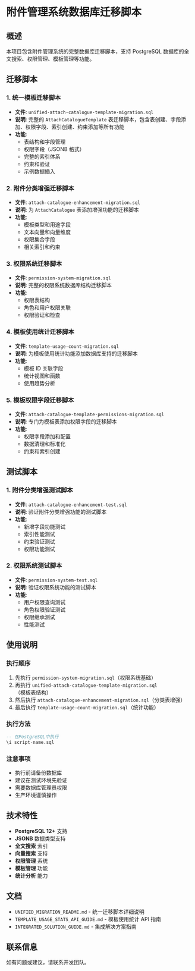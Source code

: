 # 附件管理系统数据库迁移脚本

## 概述

本项目包含附件管理系统的完整数据库迁移脚本，支持 PostgreSQL 数据库的全文搜索、权限管理、模板管理等功能。

## 迁移脚本

### 1. 统一模板迁移脚本

-   **文件**: `unified-attach-catalogue-template-migration.sql`
-   **说明**: 完整的 `AttachCatalogueTemplate` 表迁移脚本，包含表创建、字段添加、权限字段、索引创建、约束添加等所有功能
-   **功能**:
    -   表结构和字段管理
    -   权限字段（JSONB 格式）
    -   完整的索引体系
    -   约束和验证
    -   示例数据插入

### 2. 附件分类增强迁移脚本

-   **文件**: `attach-catalogue-enhancement-migration.sql`
-   **说明**: 为 `AttachCatalogue` 表添加增强功能的迁移脚本
-   **功能**:
    -   模板类型和用途字段
    -   文本向量和向量维度
    -   权限集合字段
    -   相关索引和约束

### 3. 权限系统迁移脚本

-   **文件**: `permission-system-migration.sql`
-   **说明**: 完整的权限系统数据库结构迁移脚本
-   **功能**:
    -   权限表结构
    -   角色和用户权限关联
    -   权限验证和检查

### 4. 模板使用统计迁移脚本

-   **文件**: `template-usage-count-migration.sql`
-   **说明**: 为模板使用统计功能添加数据库支持的迁移脚本
-   **功能**:
    -   模板 ID 关联字段
    -   统计视图和函数
    -   使用趋势分析

### 5. 模板权限字段迁移脚本

-   **文件**: `attach-catalogue-template-permissions-migration.sql`
-   **说明**: 专门为模板表添加权限字段的迁移脚本
-   **功能**:
    -   权限字段添加和配置
    -   数据清理和标准化
    -   约束和索引创建

## 测试脚本

### 1. 附件分类增强测试脚本

-   **文件**: `attach-catalogue-enhancement-test.sql`
-   **说明**: 验证附件分类增强功能的测试脚本
-   **功能**:
    -   新增字段功能测试
    -   索引性能测试
    -   约束验证测试
    -   权限功能测试

### 2. 权限系统测试脚本

-   **文件**: `permission-system-test.sql`
-   **说明**: 验证权限系统功能的测试脚本
-   **功能**:
    -   用户权限查询测试
    -   角色权限验证测试
    -   权限继承测试
    -   性能测试

## 使用说明

### 执行顺序

1. 先执行 `permission-system-migration.sql`（权限系统基础）
2. 再执行 `unified-attach-catalogue-template-migration.sql`（模板表结构）
3. 然后执行 `attach-catalogue-enhancement-migration.sql`（分类表增强）
4. 最后执行 `template-usage-count-migration.sql`（统计功能）

### 执行方法

```sql
-- 在PostgreSQL中执行
\i script-name.sql
```

### 注意事项

-   执行前请备份数据库
-   建议在测试环境先验证
-   需要数据库管理员权限
-   生产环境谨慎操作

## 技术特性

-   **PostgreSQL 12+** 支持
-   **JSONB** 数据类型支持
-   **全文搜索** 索引
-   **向量搜索** 支持
-   **权限管理** 系统
-   **模板管理** 功能
-   **统计分析** 能力

## 文档

-   `UNIFIED_MIGRATION_README.md` - 统一迁移脚本详细说明
-   `TEMPLATE_USAGE_STATS_API_GUIDE.md` - 模板使用统计 API 指南
-   `INTEGRATED_SOLUTION_GUIDE.md` - 集成解决方案指南

## 联系信息

如有问题或建议，请联系开发团队。
